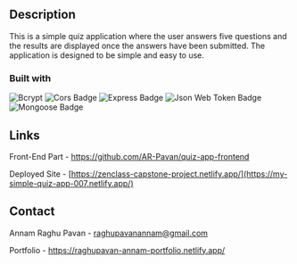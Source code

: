 <!-- Description -->
## Description

This is a simple quiz application where the user answers five questions and the results are displayed once the answers have been submitted. The application is designed to be simple and easy to use.

<!-- Built With -->
### Built with
<div id="badges">
  <img src="https://img.shields.io/badge/-BCrypt-red?style=for-the-badge&logo=bcrypt&logoColor=white" alt="Bcrypt"/>
  <img src="https://img.shields.io/badge/-Cors-blue?style=for-the-badge&logo=cors&logoColor=white" alt="Cors Badge"/>
  <img src="https://img.shields.io/badge/-Express-green?style=for-the-badge&logo=cors&logoColor=white" alt="Express Badge"/>
  <img src="https://img.shields.io/badge/-Json Web Token-black?style=for-the-badge&logo=cors&logoColor=white" alt="Json Web Token Badge"/>
  <img src="https://img.shields.io/badge/-Mongoose-green?style=for-the-badge&logo=cors&logoColor=white" alt="Mongoose Badge"/>
  
</div>

<!-- Links -->
## Links
Front-End Part - https://github.com/AR-Pavan/quiz-app-frontend

Deployed Site - [https://zenclass-capstone-project.netlify.app/](https://my-simple-quiz-app-007.netlify.app/)


<!-- CONTACT -->

## Contact

Annam Raghu Pavan - raghupavanannam@gmail.com

Portfolio - https://raghupavan-annam-portfolio.netlify.app/

